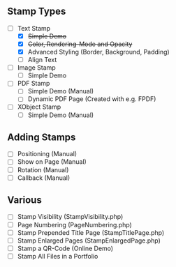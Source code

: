 ## Stamp Types
- [ ] Text Stamp
  - [x] ~~Simple Demo~~
  - [x] ~~Color, Rendering-Mode and Opacity~~
  - [x] Advanced Styling (Border, Background, Padding)
  - [ ] Align Text
- [ ] Image Stamp
  - [ ] Simple Demo
- [ ] PDF Stamp
  - [ ] Simple Demo (Manual)
  - [ ] Dynamic PDF Page (Created with e.g. FPDF)
- [ ] XObject Stamp
  - [ ] Simple Demo (Manual)

## Adding Stamps
- [ ] Positioning (Manual)
- [ ] Show on Page (Manual)
- [ ] Rotation (Manual)
- [ ] Callback (Manual)

## Various
- [ ] Stamp Visibility (StampVisibility.php)
- [ ] Page Numbering (PageNumbering.php)
- [ ] Stamp Prepended Title Page (StampTitlePage.php)
- [ ] Stamp Enlarged Pages (StampEnlargedPage.php)
- [ ] Stamp a QR-Code (Online Demo)
- [ ] Stamp All Files in a Portfolio